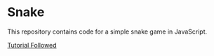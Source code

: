 # Snake
This repository contains code for a simple snake game in JavaScript.

[Tutorial Followed](https://hjnilsson.com/2018/03/31/snake-in-pure-html-part-1/)

